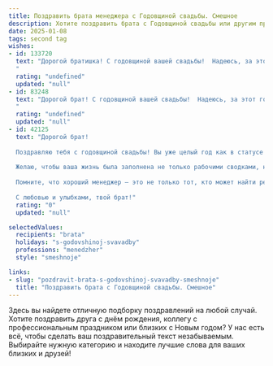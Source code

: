 ```yaml
---
title: Поздравить брата менеджера с Годовщиной свадьбы. Смешное
description: Хотите поздравить брата с Годовщиной свадьбы или другим праздником? Наш ИИ создаст незабываемое поздравление, а вы обязательно выделитесь среди других.  
date: 2025-01-08
tags: second tag
wishes:
- id: 133720
  text: "Дорогой братишка! С годовщиной вашей свадьбы!  Надеюсь, за этот год вы не только  научились идеально распределять семейный бюджет (как истинный менеджер!), но и  нашли  ключ к сердцу своей любимой,  и он не от  серванта с посудой! Желаю вам  столько лет совместной жизни, сколько  вам обоим лет вместе взятых,  плюс ещё  хотя бы столько же!  Чтоб ссоры были только из-за пульта, а  примирения –  сладкими как свадебный торт!
  "
  rating: "undefined"
  updated: "null"
- id: 83248
  text: "Дорогой брат! С годовщиной вашей свадьбы!  Надеюсь, за этот год вы не только  научились идеально делить бюджет (как менеджер, ты ж профи!), но и сохранили друг друга  в целости и сохранности.  Пусть  ваша семейная жизнь будет  такой же стабильной и прибыльной, как отчеты вашей компании,  только без  нудных совещаний и планов на будущее!  Поздравляю!
  "
  rating: "undefined"
  updated: "null"
- id: 42125
  text: "Дорогой брат!
  
  Поздравляю тебя с годовщиной свадьбы! Вы уже целый год как в статусе \"Менеджер совместной жизни\"! Убедился, что планирование бюджета и распределение обязанностей — это не только в офисе, но и дома!
  
  Желаю, чтобы ваша жизнь была заполнена не только рабочими сводками, но и яркими моментами, как успешные презентации! Пусть в ваших отношениях не будет кризисов, а только стабильные прибыли в виде счастья, любви и понимания.
  
  Помните, что хороший менеджер — это не только тот, кто может найти решение, но и тот, кто умеет вовремя оценить риски (и закупить вкусное мороженое для второй половинки)!
  
  С любовью и улыбками, твой брат!"
  rating: "0"
  updated: "null"

selectedValues:
  recipients: "brata"
  holidays: "s-godovshinoj-svavadby"
  professions: "menedzher"
  style: "smeshnoje"

links:
- slug: "pozdravit-brata-s-godovshinoj-svavadby-smeshnoje"
  title: "Поздравить брата с Годовщиной свадьбы. Смешное"
---
```


Здесь вы найдете отличную подборку поздравлений на любой случай. 
Хотите поздравить друга с днём рождения, коллегу с профессиональным праздником или близких с Новым годом? У нас есть всё, чтобы сделать ваш поздравительный текст незабываемым. Выбирайте нужную категорию и находите лучшие слова для ваших близких и друзей!
